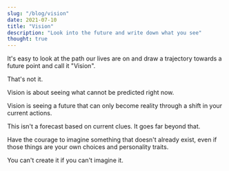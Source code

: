 ```yaml
---
slug: "/blog/vision"
date: 2021-07-10
title: "Vision"
description: "Look into the future and write down what you see"
thought: true
---
```



It's easy to look at the path our lives are on and draw a trajectory towards a future point and call it "Vision".

That's not it.

Vision is about seeing what cannot be predicted right now.

Vision is seeing a future that can only become reality through a shift in your current actions.

This isn't a forecast based on current clues. It goes far beyond that.

Have the courage to imagine something that doesn't already exist, even if those things are your own choices and personality traits.

You can't create it if you can't imagine it.